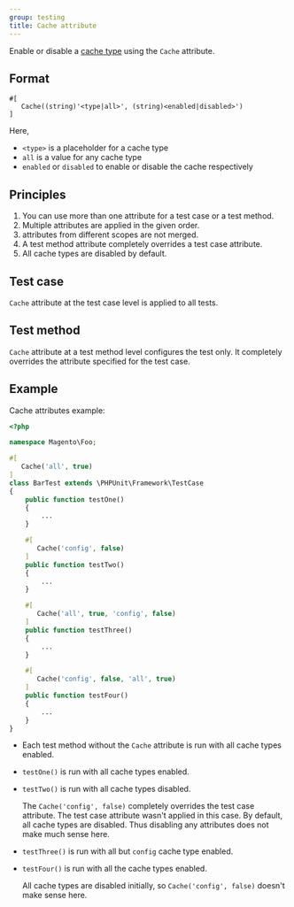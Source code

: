 ```yaml
---
group: testing
title: Cache attribute
---
```


Enable or disable a [cache type][] using the `Cache` attribute.

## Format

```php?start_inline=1
#[
   Cache((string)'<type|all>', (string)<enabled|disabled>')
]
```

Here,

-  `<type>` is a placeholder for a cache type
-  `all` is a value for any cache type
-  `enabled` or `disabled` to enable or disable the cache respectively

## Principles

1. You can use more than one attribute for a test case or a test method.
1. Multiple attributes are applied in the given order.
1. attributes from different scopes are not merged.
1. A test method attribute completely overrides a test case attribute.
1. All cache types are disabled by default.

## Test case

`Cache` attribute at the test case level is applied to all tests.

## Test method

`Cache` attribute at a test method level configures the test only.
It completely overrides the attribute specified for the test case.

## Example

Cache attributes example:

```php
<?php

namespace Magento\Foo;

#[
   Cache('all', true)
]
class BarTest extends \PHPUnit\Framework\TestCase
{
    public function testOne()
    {
        ...
    }

    #[
       Cache('config', false)
    ]
    public function testTwo()
    {
        ...
    }

    #[
       Cache('all', true, 'config', false)
    ]
    public function testThree()
    {
        ...
    }

    #[
       Cache('config', false, 'all', true)
    ]
    public function testFour()
    {
        ...
    }
}
```

-  Each test method without the `Cache` attribute is run with all cache types enabled.
-  `testOne()` is run with all cache types enabled.
-  `testTwo()` is run with all cache types disabled.

   The `Cache('config', false)` completely overrides the test case attribute. The test case attribute wasn't applied in this case. By default, all cache types are disabled. Thus disabling any attributes does not make much sense here.
-  `testThree()` is run with all but `config` cache type enabled.
-  `testFour()` is run with all the cache types enabled.

   All cache types are disabled initially, so `Cache('config', false)` doesn't make sense here.

<!-- Link definitions -->

[cache type]: {{page.baseurl}}/config-guide/cli/config-cli-subcommands-cache.html#config-cli-subcommands-cache-clean-over
